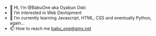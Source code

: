 - 👋 Hi, I’m @BabuOne aka Oyabun Oski
- 👀 I’m interested in Web Devlopment
- 🌱 I’m currently learning Javascript, HTML, CSS and eventually Python, again...
- 📫 How to reach me babu_one@gmx.net

<!---
BabuOne/BabuOne is a ✨ special ✨ repository because its `README.md` (this file) appears on your GitHub profile.
You can click the Preview link to take a look at your changes.
--->
